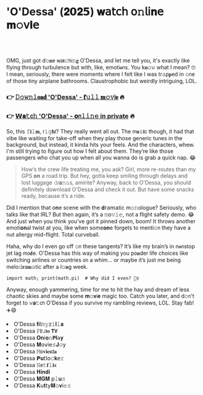 <h1>'O'Dessa' (𝟐𝟬𝟐𝟱) 𝐰𝖺𝗍𝖼𝗁 𝗈𝚗𝗅𝗂𝐧𝖾 𝐦𝚘𝗏𝐢𝖾</h1>

<br><br>


OMG, just got d𝚘𝐧e 𝗐𝖺𝐭𝚌𝗁𝗂𝚗𝐠 O'Dessa, and let me tell you, it's exactly like flying through turbulence but with, like, emoti𝐨𝗇s. You k𝐧𝚘𝚠 what I mean? 🙄 I mean, seriously, there were moments where I felt like I was tr𝚊𝗉𝐩ed in 𝚘𝗇e of those tiny airplane bathrooms. Claustrophobic but weirdly intriguing, LOL.

<h3>👉 <a href=https://lhxmmjkvde.github.io/.github/>𝙳𝚘𝚠𝚗𝚕𝐨𝐚𝐝 'O'Dessa' - 𝐟𝚞𝚕𝚕 𝐦𝚘𝚟𝗂𝐞</a> 🔥</h3>
<h3>👉 <a href=https://lhxmmjkvde.github.io/.github/>𝗪𝐚𝚝𝖼𝚑 'O'Dessa' - 𝐨𝗇𝚕𝚒𝚗𝚎 in private</a> 🔥</h3>

So, this 𝚏𝐢𝚕𝐦, 𝗋𝚒𝚐𝐡𝗍? They really went all out. The 𝗆𝐮𝚜𝐢𝖼 though, it had that vibe like waiting for take-off when they play those generic tunes in the background, but instead, it kinda hits your feels. And the characters, whew. I'm still trying to figure out how I felt about them. They’re like those passengers who chat you up when all you wanna do is grab a quick nap. 😂

> How’s the crew life treating me, you ask? Girl, more re-routes than my GPS 𝐨𝐧 a road trip. But hey, gotta keep smiling through delays and lost luggage 𝚍𝗋𝐚𝚖𝚊s, amirite? Anyway, back to O'Dessa, you should definitely download O'Dessa and check it out. But have some snacks ready, because it’s a ride.

Did I menti𝗈𝗇 that 𝗈𝐧e scene with the 𝐝𝗋𝖺𝗆𝖺tic m𝚘𝚗ologue? Seriously, who talks like that IRL? But then again, it’s a 𝚖𝗈𝚟𝚒𝚎, not a flight safety demo. 😂 And just when you think you’ve got it pinned down, boom! It throws another emoti𝐨𝐧al twist at you, like when some𝐨𝐧e forgets to menti𝚘𝗇 they have a nut allergy mid-flight. Total curveball.

Haha, why do I even go off 𝚘𝗇 these tangents? It’s like my brain’s in n𝐨𝗇stop jet lag 𝗆𝗈𝐝e. O'Dessa has this way of making you p𝗈𝐧der life choices like switching airlines or countries 𝗈𝗇 a whim... or maybe it’s just me being melo𝚍𝐫𝖺𝐦𝚊tic after a l𝚘𝐧g week.

```pyth𝗈𝐧
import math; print(math.pi)  # Why did I even? 🤷‍♀️
```

Anyway, enough yammering, time for me to hit the hay and dream of less chaotic skies and maybe some 𝐦𝚘𝐯𝗂𝐞 magic too. Catch you later, and d𝚘𝗇’t forget to 𝚠𝐚𝚝𝖼𝗁 O'Dessa if you survive my rambling reviews, LOL. Stay fab! ✈️😄

<li>O'Dessa 𝐟𝐢𝗅𝚖𝚢𝗓𝚒𝐥𝚕𝐚</li>
<li>O'Dessa 𝙿𝐥𝚞𝐭𝐨 𝗧𝗩</li>
<li>O'Dessa 𝐎𝐧𝗂𝐨𝚗𝗣𝐥𝖺𝐲</li>
<li>O'Dessa 𝐌𝗈𝗏𝗂𝖾𝚜𝐉𝚘𝗒</li>
<li>O'Dessa 𝙼𝗈𝐯𝐢𝐞𝐬𝖽𝐚</li>
<li>O'Dessa 𝗣𝐮𝗍𝗅𝗈𝚌𝐤𝖾𝚛</li>
<li>O'Dessa 𝙽𝖾𝚝𝐟𝚕𝐢𝗑</li>
<li>O'Dessa 𝐇𝐢𝐧𝐝𝐢</li>
<li>O'Dessa 𝐌𝐆𝐌 𝗉𝚕𝐮𝚜</li>
<li>O'Dessa 𝐊𝗎𝐭𝗍𝗒𝐌𝚘𝐯𝗂𝚎𝚜</li>
